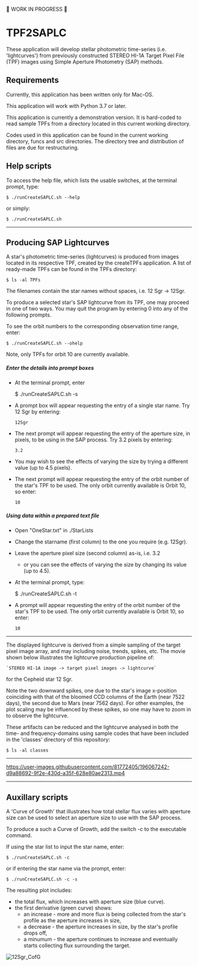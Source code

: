 :construction_worker: WORK IN PROGRESS :construction_worker:

# TPF2SAPLC #
These application will develop stellar photometric time-series (i.e. 'lightcurves') from previously constructed STEREO HI-1A Target Pixel File (TPF) images using Simple Aperture Photometry (SAP) methods.

## Requirements

Currently, this application has been written only for Mac-OS.

This application will work with Python 3.7 or later.

This application is currently a demonstration version. It is hard-coded to read sample TPFs from a directory located in this current working directory.

Codes used in this application can be found in the current working directory, funcs and src directories. The directory tree and distribution of files are due for restructuring.

## Help scripts

To access the help file, which lists the usable switches, at the terminal prompt, type:

    $ ./runCreateSAPLC.sh --help

or simply:

    $ ./runCreateSAPLC.sh

----

## Producing SAP Lightcurves

A star's photometric time-series (lightcurves) is produced from images located in its respective TPF, created by the createTPFs application. A list of ready-made TPFs can be found in the TPFs directory:

    $ ls -al TPFs

The filenames contain the star names without spaces, i.e. 12 Sgr -> 12Sgr.

To produce a selected star's SAP lightcurve from its TPF, one may proceed in one of two ways. You may quit the program by entering 0 into any of the following prompts.

To see the orbit numbers to the corresponding observation time range, enter:

    $ ./runCreateSAPLC.sh --ohelp

Note, only TPFs for orbit 10 are currently available.

##### Enter the details into prompt boxes

- At the terminal prompt, enter

    $ ./runCreateSAPLC.sh -s

- A prompt box will appear requesting the entry of a single star name. Try 12 Sgr by entering:

    `12Sgr`
    
- The next prompt will appear requesting the entry of the aperture size, in pixels, to be using in the SAP process. Try 3.2 pixels by entering:

    `3.2`
    
- You may wish to see the effects of varying the size by trying a different value (up to 4.5 pixels).
- The next prompt will appear requesting the entry of the orbit number of the star's TPF to be used. The only orbit currently available is Orbit 10, so enter:

    `10`


##### Using data within a prepared text file

- Open "OneStar.txt" in ./StarLists
- Change the starname (first column) to the one you require (e.g. 12Sgr).
- Leave the aperture pixel size (second column) as-is, i.e. 3.2
  - or you can see the effects of varying the size by changing its value (up to 4.5).
- At the terminal prompt, type:

    $ ./runCreateSAPLC.sh -t

- A prompt will appear requesting the entry of the orbit number of the star's TPF to be used. The only orbit currently available is Orbit 10, so enter:

    `10`

----

The displayed lightcurve is derived from a simple sampling of the target pixel image array, and may including noise, trends, spikes, etc. The movie shown below illustrates the lightcurve production pipeline of:

    `STEREO HI-1A image -> target pixel images -> lightcurve`

for the Cepheid star 12 Sgr.

Note the two downward spikes, one due to the star's image x-position coinciding with that of the bloomed CCD columns of the Earth (near 7522 days), the second due to Mars (near 7562 days). For other examples, the plot scaling may be influenced by these spikes, so one may have to zoom in to observe the lightcurve.

These artifacts can be reduced and the lightcurve analysed in both the time- and frequency-domains using sample codes that have been included in the 'classes' directory of this repository:

    $ ls -al classes

----

https://user-images.githubusercontent.com/81772405/196067242-d9a88692-9f2e-430d-a35f-628e80ae2313.mp4

----

## Auxillary scripts

A 'Curve of Growth' that illustrates how total stellar flux varies with aperture size can be used to select an aperture size to use with the SAP process.

To produce a such a Curve of Growth, add the switch -c to the executable command.

If using the star list to input the star name, enter:

    $ ./runCreateSAPLC.sh -c

or if entering the star name via the prompt, enter:

    $ ./runCreateSAPLC.sh -c -s

The resulting plot includes:
- the total flux, which increases with aperture size (blue curve).
- the first derivative (green curve) shows:
  - an increase - more and more flux is being collected from the star's profile as the aperture increases in size,
  - a decrease - the aperture increases in size, by the star's profile drops off,
  - a minumum - the aperture continues to increase and eventually starts collecting flux surrounding the target.

![12Sgr_CofG](https://user-images.githubusercontent.com/81772405/196067826-26f62e58-0f45-48fa-8a29-0ea6aa188cfb.jpg)

